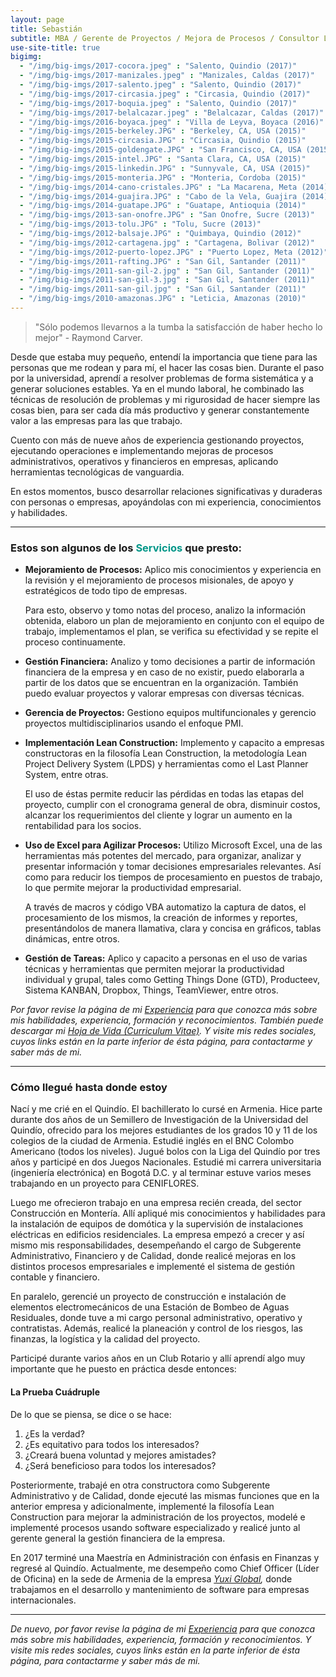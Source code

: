 ```yaml
---
layout: page
title: Sebastián
subtitle: MBA / Gerente de Proyectos / Mejora de Procesos / Consultor Lean Construction / Ing. Electrónico / Viajero
use-site-title: true
bigimg:
  - "/img/big-imgs/2017-cocora.jpeg" : "Salento, Quindio (2017)"
  - "/img/big-imgs/2017-manizales.jpeg" : "Manizales, Caldas (2017)"
  - "/img/big-imgs/2017-salento.jpeg" : "Salento, Quindio (2017)"
  - "/img/big-imgs/2017-circasia.jpeg" : "Circasia, Quindio (2017)"
  - "/img/big-imgs/2017-boquia.jpeg" : "Salento, Quindio (2017)"
  - "/img/big-imgs/2017-belalcazar.jpeg" : "Belalcazar, Caldas (2017)"
  - "/img/big-imgs/2016-boyaca.jpeg" : "Villa de Leyva, Boyaca (2016)"
  - "/img/big-imgs/2015-berkeley.JPG" : "Berkeley, CA, USA (2015)"
  - "/img/big-imgs/2015-circasia.JPG" : "Circasia, Quindio (2015)"
  - "/img/big-imgs/2015-goldengate.JPG" : "San Francisco, CA, USA (2015)"
  - "/img/big-imgs/2015-intel.JPG" : "Santa Clara, CA, USA (2015)"
  - "/img/big-imgs/2015-linkedin.JPG" : "Sunnyvale, CA, USA (2015)"
  - "/img/big-imgs/2015-monteria.JPG" : "Monteria, Cordoba (2015)"
  - "/img/big-imgs/2014-cano-cristales.JPG" : "La Macarena, Meta (2014)"
  - "/img/big-imgs/2014-guajira.JPG" : "Cabo de la Vela, Guajira (2014)"
  - "/img/big-imgs/2014-guatape.JPG" : "Guatape, Antioquia (2014)"
  - "/img/big-imgs/2013-san-onofre.JPG" : "San Onofre, Sucre (2013)"
  - "/img/big-imgs/2013-tolu.JPG" : "Tolu, Sucre (2013)"
  - "/img/big-imgs/2012-balsaje.JPG" : "Quimbaya, Quindio (2012)"
  - "/img/big-imgs/2012-cartagena.jpg" : "Cartagena, Bolivar (2012)"
  - "/img/big-imgs/2012-puerto-lopez.JPG" : "Puerto Lopez, Meta (2012)"
  - "/img/big-imgs/2011-rafting.JPG" : "San Gil, Santander (2011)"
  - "/img/big-imgs/2011-san-gil-2.jpg" : "San Gil, Santander (2011)"
  - "/img/big-imgs/2011-san-gil-3.jpg" : "San Gil, Santander (2011)"
  - "/img/big-imgs/2011-san-gil.jpg" : "San Gil, Santander (2011)"
  - "/img/big-imgs/2010-amazonas.JPG" : "Leticia, Amazonas (2010)"
---
```


> "Sólo podemos llevarnos a la tumba la satisfacción de haber hecho lo mejor" - Raymond Carver.

Desde que estaba muy pequeño, entendí la importancia que tiene para las personas que me rodean y para mí, el hacer las cosas bien. Durante el paso por la universidad, aprendí a resolver problemas de forma sistemática y a generar soluciones estables. Ya en el mundo laboral, he combinado las técnicas de resolución de problemas y mi rigurosidad de hacer siempre las cosas bien, para ser cada día más productivo y generar constantemente valor a las empresas para las que trabajo.

Cuento con más de nueve años de experiencia gestionando proyectos, ejecutando operaciones e implementando mejoras de procesos administrativos, operativos y financieros en empresas, aplicando herramientas tecnológicas de vanguardia.  

En estos momentos, busco desarrollar relaciones significativas y duraderas con personas o empresas, apoyándolas con mi experiencia, conocimientos y habilidades.

---

### Estos son algunos de los <span style="color: #009688">Servicios</span> que presto:  

* **Mejoramiento de Procesos:** Aplico mis conocimientos y experiencia en la revisión y el mejoramiento de procesos misionales, de apoyo y estratégicos de todo tipo de empresas.  

   Para esto, observo y tomo notas del proceso, analizo la información obtenida, elaboro un plan de mejoramiento en conjunto con el equipo de trabajo, implementamos el plan, se verifica su efectividad y se repite el proceso continuamente.  
   
* **Gestión Financiera:** Analizo y tomo decisiones a partir de información financiera de la empresa y en caso de no existir, puedo elaborarla a partir de los datos que se encuentran en la organización. También puedo evaluar proyectos y valorar empresas con diversas técnicas.  

* **Gerencia de Proyectos:** Gestiono equipos multifuncionales y gerencio proyectos multidisciplinarios usando el enfoque PMI.  

* **Implementación Lean Construction:** Implemento y capacito a empresas constructoras en la filosofía Lean Construction, la metodología Lean Project Delivery System (LPDS) y herramientas como el Last Planner System, entre otras.  

   El uso de éstas permite reducir las pérdidas en todas las etapas del proyecto, cumplir con el cronograma general de obra, disminuir costos, alcanzar los requerimientos del cliente y lograr un aumento en la rentabilidad para los socios.  

* **Uso de Excel para Agilizar Procesos:** Utilizo Microsoft Excel, una de las herramientas más potentes del mercado, para organizar, analizar y presentar información y tomar decisiones empresariales relevantes. Así como para reducir los tiempos de procesamiento en puestos de trabajo, lo que permite mejorar la productividad empresarial.  

   A través de macros y código VBA automatizo la captura de datos, el procesamiento de los mismos, la creación de informes y reportes, presentándolos de manera llamativa, clara y concisa en gráficos, tablas dinámicas, entre otros.  


* **Gestión de Tareas:** Aplico y capacito a personas en el uso de varias técnicas y herramientas que permiten mejorar la productividad individual y grupal, tales como Getting Things Done (GTD), Producteev, Sistema KANBAN, Dropbox, Things, TeamViewer, entre otros.

*Por favor revise la página de mi [Experiencia](https://sebastianbetancourt.com/experiencia/) para que conozca más sobre mis habilidades, experiencia, formación y reconocimientos. También puede descargar mi [Hoja de Vida (Curriculum Vitae)](https://sebastianbetancourt.com/docs/HV_JSBT.pdf). Y visite mis redes sociales, cuyos links están en la parte inferior de ésta página, para contactarme y saber más de mi.*

***

### Cómo llegué hasta donde estoy

Nací y me crié en el Quindío. El bachillerato lo cursé en Armenia. Hice parte durante dos años de un Semillero de Investigación de la Universidad del Quindío, ofrecido para los mejores estudiantes de los grados 10 y 11 de los colegios de la ciudad de Armenia. Estudié inglés en el BNC Colombo Americano (todos los niveles). Jugué bolos con la Liga del Quindío por tres años y participé en dos Juegos Nacionales. Estudié mi carrera universitaria (ingeniería electrónica) en Bogotá D.C. y al terminar estuve varios meses trabajando en un proyecto para CENIFLORES.

Luego me ofrecieron trabajo en una empresa recién creada, del sector Construcción en Montería. Allí apliqué mis conocimientos y habilidades para la instalación de equipos de domótica y la supervisión de instalaciones eléctricas en edificios residenciales. La empresa empezó a crecer y así mismo mis responsabilidades, desempeñando el cargo de Subgerente Administrativo, Financiero y de Calidad, donde realicé mejoras en los distintos procesos empresariales e implementé el sistema de gestión contable y financiero.

En paralelo, gerencié un proyecto de construcción e instalación de elementos electromecánicos de una Estación de Bombeo de Aguas Residuales, donde tuve a mi cargo personal administrativo, operativo y contratistas. Además, realicé la planeación y control de los riesgos, las finanzas, la logística y la calidad del proyecto.

Participé durante varios años en un Club Rotario y allí aprendí algo muy importante que he puesto en práctica desde entonces:

#### La Prueba Cuádruple
De lo que se piensa, se dice o se hace:
1. ¿Es la verdad?
2. ¿Es equitativo para todos los interesados?
3. ¿Creará buena voluntad y mejores amistades?
4. ¿Será beneficioso para todos los interesados?

Posteriormente, trabajé en otra constructora como Subgerente Administrativo y de Calidad, donde ejecuté las mismas funciones que en la anterior empresa y adicionalmente, implementé la filosofía Lean Construction para mejorar la administración de los proyectos, modelé e implementé procesos usando software especializado y realicé junto al gerente general la gestión financiera de la empresa.

En 2017 terminé una Maestría en Administración con énfasis en Finanzas y regresé al Quindío. Actualmente, me desempeño como Chief Officer (Líder de Oficina) en la sede de Armenia de la empresa *[Yuxi Global](https://yuxiglobal.com),* donde trabajamos en el desarrollo y mantenimiento de software para empresas internacionales. 

***

*De nuevo, por favor revise la página de mi [Experiencia](https://sebastianbetancourt.com/experiencia/) para que conozca más sobre mis habilidades, experiencia, formación y reconocimientos. Y visite mis redes sociales, cuyos links están en la parte inferior de ésta página, para contactarme y saber más de mi.*
